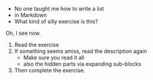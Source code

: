 - No one taught me how to write a list
- in Markdown
- What kind of silly exercise is this?

Oh, I see now.

1. Read the exercise
2. If something seems amiss, read the description again
   * Make sure you read it all
   * also the hidden parts via expanding sub-blocks
3. Then complete the exercise.
